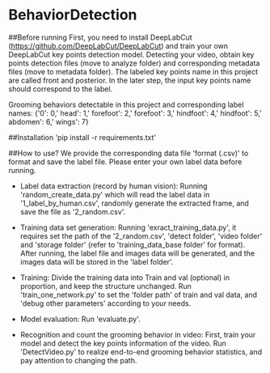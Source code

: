 # BehaviorDetection

##Before running
First, you need to install DeepLabCut (https://github.com/DeepLabCut/DeepLabCut) and train your own DeepLabCut key points detection model. Detecting your video, obtain key points detection files (move to analyze folder) and corresponding metadata files (move to metadata folder). The labeled key points name in this project are called front and posterior. In the later step, the input key points name should correspond to the label. 

Grooming behaviors detectable in this project and corresponding label names: {'0': 0,' head': 1,' forefoot': 2,' forefoot': 3,' hindfoot': 4,' hindfoot': 5,' abdomen': 6,' wings': 7}

##Installation
'pip install -r requirements.txt'

##How to use?
We provide the corresponding data file 'format (.csv)' to format and save the label file. Please enter your own label data before running.

* Label data extraction (record by human vision): 
Running 'random_create_data.py' which will read the label data in '1_label_by_human.csv', randomly generate the extracted frame, and save the file as '2_random.csv'.

* Training data set generation: 
Running 'exract_training_data.py', it requires set the path of the '2_random.csv', 'detect folder', 'video folder' and 'storage folder' (refer to 'training_data_base folder' for format). After running, the label file and images data will be generated, and the images data will be stored in the 'label folder'. 

* Training: 
Divide the training data into Train and val (optional) in proportion, and keep the structure unchanged. Run 'train_one_network.py' to set the 'folder path' of train and val data, and 'debug other parameters' according to your needs. 

* Model evaluation: Run 'evaluate.py'.

* Recognition and count the grooming behavior in video: 
First, train your model and detect the key points information of the video. Run 'DetectVideo.py' to realize end-to-end grooming behavior statistics, and pay attention to changing the path.
